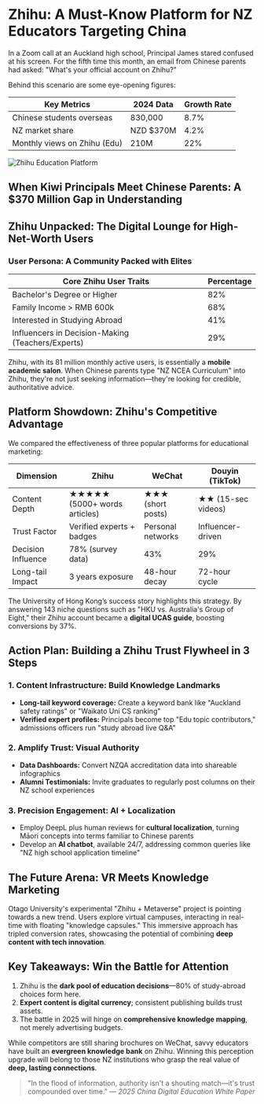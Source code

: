 # Zhihu: A Must-Know Platform for NZ Educators Targeting China

In a Zoom call at an Auckland high school, Principal James stared confused at his screen. For the fifth time this month, an email from Chinese parents had asked: "What's your official account on Zhihu?"

Behind this scenario are some eye-opening figures:

| Key Metrics                  | 2024 Data | Growth Rate |
| ---------------------------- | --------- | ----------- |
| Chinese students overseas    | 830,000   | 8.7%        |
| NZ market share              | NZD $370M | 4.2%        |
| Monthly views on Zhihu (Edu) | 210M      | 22%         |

![Zhihu Education Platform](/images/zhihu-education.svg)

## When Kiwi Principals Meet Chinese Parents: A $370 Million Gap in Understanding

## Zhihu Unpacked: The Digital Lounge for High-Net-Worth Users

### User Persona: A Community Packed with Elites
| Core Zhihu User Traits | Percentage |
| ---------------------- | ---------- |
| Bachelor's Degree or Higher | 82% |
| Family Income > RMB 600k | 68% |
| Interested in Studying Abroad | 41% |
| Influencers in Decision-Making (Teachers/Experts) | 29% |

Zhihu, with its 81 million monthly active users, is essentially a **mobile academic salon**. When Chinese parents type "NZ NCEA Curriculum" into Zhihu, they're not just seeking information—they're looking for credible, authoritative advice.

## Platform Showdown: Zhihu's Competitive Advantage

We compared the effectiveness of three popular platforms for educational marketing:

| Dimension          | Zhihu                        | WeChat            | Douyin (TikTok)    |
| ------------------ | ---------------------------- | ----------------- | ------------------ |
| Content Depth      | ★★★★★ (5000+ words articles) | ★★★ (short posts) | ★★ (15-sec videos) |
| Trust Factor       | Verified experts + badges    | Personal networks | Influencer-driven  |
| Decision Influence | 78% (survey data)            | 43%               | 29%                |
| Long-tail Impact   | 3 years exposure             | 48-hour decay     | 72-hour cycle      |

The University of Hong Kong’s success story highlights this strategy. By answering 143 niche questions such as "HKU vs. Australia's Group of Eight," their Zhihu account became a **digital UCAS guide**, boosting conversions by 37%.

## Action Plan: Building a Zhihu Trust Flywheel in 3 Steps

### 1. Content Infrastructure: Build Knowledge Landmarks
- **Long-tail keyword coverage:** Create a keyword bank like "Auckland safety ratings" or "Waikato Uni CS ranking"
- **Verified expert profiles:** Principals become top "Edu topic contributors," admissions officers run "study abroad live Q&A"

### 2. Amplify Trust: Visual Authority
- **Data Dashboards:** Convert NZQA accreditation data into shareable infographics
- **Alumni Testimonials:** Invite graduates to regularly post columns on their NZ school experiences

### 3. Precision Engagement: AI + Localization
- Employ DeepL plus human reviews for **cultural localization**, turning Māori concepts into terms familiar to Chinese parents
- Develop an **AI chatbot**, available 24/7, addressing common queries like "NZ high school application timeline"

## The Future Arena: VR Meets Knowledge Marketing

Otago University's experimental "Zhihu + Metaverse" project is pointing towards a new trend. Users explore virtual campuses, interacting in real-time with floating "knowledge capsules." This immersive approach has tripled conversion rates, showcasing the potential of combining **deep content with tech innovation**.

## Key Takeaways: Win the Battle for Attention
1. Zhihu is the **dark pool of education decisions**—80% of study-abroad choices form here.
2. **Expert content is digital currency**; consistent publishing builds trust assets.
3. The battle in 2025 will hinge on **comprehensive knowledge mapping**, not merely advertising budgets.

While competitors are still sharing brochures on WeChat, savvy educators have built an **evergreen knowledge bank** on Zhihu. Winning this perception upgrade will belong to those NZ institutions who grasp the real value of **deep, lasting connections**.

> "In the flood of information, authority isn't a shouting match—it's trust compounded over time."
> — *2025 China Digital Education White Paper*

